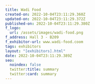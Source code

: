 ```yaml
---
title: Wadi Food
created-on: 2022-10-04T23:11:29.360Z
updated-on: 2022-10-04T23:11:29.372Z
published-on: 2022-10-04T23:11:29.380Z
f_logo:
  url: /assets/images/wadi-food.png
f_address: Hall 3 - B209
f_exhibitor-url: www.wadi-food.coom
tags: exhibitors
layout: "[exhibitors].html"
date: 2022-10-04T23:11:29.389Z
seo:
  noindex: false
  twitter:title: summary
  twitter:card: summary
---
```

